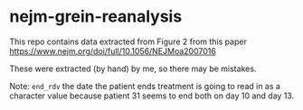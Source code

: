 
# nejm-grein-reanalysis

<!-- badges: start -->
<!-- badges: end -->

This repo contains data extracted from Figure 2 from this paper https://www.nejm.org/doi/full/10.1056/NEJMoa2007016

These were extracted (by hand) by me, so there may be mistakes.

Note: `end_rdv` the date the patient ends treatment is going to read in as a character value because patient 31 seems to end both on day 10 and day 13.

